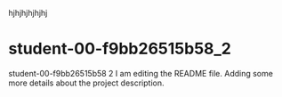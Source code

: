 hjhjhjhjhjhj
# student-00-f9bb26515b58_2
student-00-f9bb26515b58 2
I am editing the README file. Adding some more details about the project description.
